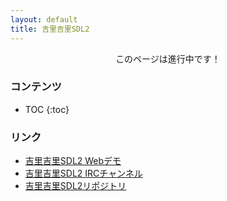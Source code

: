 ```yaml
---
layout: default
title: 吉里吉里SDL2
---
```


<div align="center">このページは進行中です！</div>

### コンテンツ
* TOC
{:toc}

### リンク
* [吉里吉里SDL2 Webデモ](https://krkrsdl2.github.io/krkrsdl2/)
* [吉里吉里SDL2 IRCチャンネル](https://web.libera.chat/#krkrsdl2)
* [吉里吉里SDL2リポジトリ](https://github.com/krkrsdl2/krkrsdl2)  
